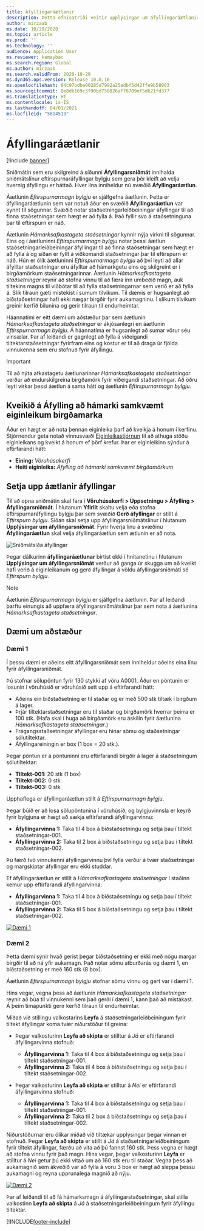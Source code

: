 ```yaml
---
title: Áfyllingaráætlanir
description: Þetta efnisatriði veitir upplýsingar um áfyllingaráætlanir og útskýrir hvernig hægt er að nota svæðið áfyllingaráætlun í sniðmátslínum eftirspurnaráfyllingar bylgju til að velja hvernig áfyllingu er háttað.
author: mirzaab
ms.date: 10/29/2020
ms.topic: article
ms.prod: ''
ms.technology: ''
audience: Application User
ms.reviewer: kamaybac
ms.search.region: Global
ms.author: mirzaab
ms.search.validFrom: 2020-10-29
ms.dyn365.ops.version: Release 10.0.16
ms.openlocfilehash: 84c97bdbe00285d7992a25edbf5d42ffe9b58903
ms.sourcegitcommit: 0e8db169c3f90bd750826af76709ef5d621fd377
ms.translationtype: HT
ms.contentlocale: is-IS
ms.lasthandoff: 04/01/2021
ms.locfileid: "5814513"
---
```

# <a name="replenishment-strategies"></a>Áfyllingaráætlanir

[!include [banner](../includes/banner.md)]

Sniðmátin sem eru skilgreind á síðunni **Áfyllingarsniðmát** innihalda sniðmátslínur eftirspurnaráfyllingar bylgju sem gera þér kleift að velja hvernig áfyllingu er háttað. Hver lína inniheldur nú svæðið **Áfyllingaráætlun**.

Áætlunin *Eftirspurnarmagn bylgju* er sjálfgefna áætlunin. Þetta er áfyllingaráætlunin sem var notuð áður en svæðið **Áfyllingaráætlun** var kynnt til sögunnar. Svæðið notar staðsetningarleiðbeiningar áfyllingar til að finna staðsetningar sem hægt er að fylla á. Það fyllir svo á staðsetninguna þar til eftirspurn er náð.

Áætlunin *Hámarksafkastageta staðsetningar* kynnir nýja virkni til sögunnar. Eins og í áætluninni *Eftirspurnarmagn bylgju* notar þessi áætlun staðsetningarleiðbeiningar áfyllingar til að finna staðsetningar sem hægt er að fylla á og síðan er fyllt á viðkomandi staðsetningar þar til eftirspurn er náð. Hún er ólík áætluninni *Eftirspurnarmagn bylgju* að því leyti að allar áfylltar staðsetningar eru áfylltar að hámarkgetu eins og skilgreint er í birgðamörkum staðsetningarinnar. Áætlunin *Hámarksafkastageta staðsetningar* reynir að stofna vinnu til að færa inn umbeðið magn, auk tiltekins magns til viðbótar til að fylla staðsetningarnar sem verið er að fylla á. Slík tilraun gæti mistekist í sumum tilvikum. Til dæmis er hugsanlegt að biðstaðsetningar hafi ekki nægar birgðir fyrir aukamagninu. Í slíkum tilvikum greinir kerfið bilunina og gerir tilraun til endurheimtar.

Háannatími er eitt dæmi um aðstæður þar sem áætlunin *Hámarksafkastageta staðsetningar* er ákjósanlegri en áætlunin *Eftirspurnarmagn bylgju*. Á háannatíma er hugsanlegt að sumar vörur séu vinsælar. Þar af leiðandi er gagnlegt að fylla á viðeigandi tiltektarstaðsetningar fyrirfram eins og kostur er til að draga úr fjölda vinnukenna sem eru stofnuð fyrir áfyllingu.

> [!IMPORTANT]
> Til að nýta afkastagetu áætlunarinnar *Hámarksafkastageta staðsetningar* verður að endurskilgreina birgðamörk fyrir viðeigandi staðsetningar. Að öðru leyti virkar þessi áætlun á sama hátt og áætlunin *Eftirspurnarmagn bylgju*.

## <a name="turn-on-the-replenish-to-max-based-on-stocking-limits-feature"></a>Kveikið á Áfylling að hámarki samkvæmt eiginleikum birgðamarka

Áður en hægt er að nota þennan eiginleika þarf að kveikja á honum í kerfinu. Stjórnendur geta notað vinnusvæði [Eiginleikastjórnun](../../fin-ops-core/fin-ops/get-started/feature-management/feature-management-overview.md) til að athuga stöðu eiginleikans og kveikt á honum ef þörf krefur. Þar er eiginleikinn sýndur á eftirfarandi hátt:

- **Eining:** *Vöruhúsakerfi*
- **Heiti eiginleika:** *Áfylling að hámarki samkvæmt birgðamörkum*

## <a name="set-up-replenishment-strategies"></a>Setja upp áætlanir áfyllingar

Til að opna sniðmátin skal fara í **Vöruhúsakerfi \> Uppsetningu \> Áfylling \> Áfyllingarsniðmát**. Í hlutanum **Yfirlit** skaltu velja eða stofna eftirspurnaráfyllingu bylgju þar sem svæðið **Gerð áfyllingar** er stillt á *Eftirspurn bylgju*. Síðan skal setja upp áfyllingarsniðmátslínur í hlutanum **Upplýsingar um áfyllingarsniðmát**. Fyrir hverja línu á svæðinu **Áfyllingaráætlun** skal velja áfyllingaráætlun sem ætlunin er að nota.

![Sniðmátsíða áfyllingar](media/ReplenTempWaveDmdMaxLocCap.png "Sniðmátsíða áfyllingar")

Þegar dálkurinn **áfyllingaráætlunar** birtist ekki í hnitanetinu í hlutanum **Upplýsingar um áfyllingarsniðmát** verður að ganga úr skugga um að kveikt hafi verið á eiginleikanum og gerð áfyllingar á völdu áfyllingarsniðmáti sé *Eftirspurn bylgju*.

> [!NOTE]
> Áætlunin *Eftirspurnarmagn bylgju* er sjálfgefna áætlunin. Þar af leiðandi þarftu einungis að uppfæra áfyllingarsniðmátslínur þar sem nota á áætlunina *Hámarksafkastageta staðsetningar*.

## <a name="example-scenarios"></a>Dæmi um aðstæður

### <a name="example-1"></a>Dæmi 1

Í þessu dæmi er aðeins eitt áfyllingarsniðmát sem inniheldur aðeins eina línu fyrir áfyllingarsniðmát.

Þú stofnar sölupöntun fyrir 130 stykki af vöru A0001. Áður en pöntunin er losunin í vöruhúsið er vöruhúsið sett upp á eftirfarandi hátt:

- Aðeins ein biðstaðsetning er til staðar og er með 500 stk tiltæk í birgðum á lager.
- Þrjár tiltektarstaðsetningar eru til staðar og birgðamörk hverrar þeirra er 100 stk. (Hafa skal í huga að birgðamörk eru áskilin fyrir áætlunina *Hámarksafkastageta staðsetningar*.)
- Frágangsstaðsetningar áfyllingar eru hinar sömu og staðsetningar sölutiltektar.
- Áfyllingareiningin er box (1 box = 20 stk.).

Þegar pöntun er á pöntuninni eru eftirfarandi birgðir á lager á staðsetningum sölutiltektar:

- **Tiltekt-001:** 20 stk (1 box)
- **Tiltekt-002:** 0 stk
- **Tiltekt-003:** 0 stk

Upphaflega er áfyllingaráætlun stillt á *Eftirspurnarmagn bylgju*.

Þegar búið er að losa sölupöntunina í vöruhúsið, og bylgjuvinnsla er keyrð fyrir bylgjuna er hægt að sækja eftirfarandi áfyllingarvinnu:

- **Áfyllingarvinna 1:** Taka til 4 box á biðstaðsetningu og setja þau í tiltekt staðsetningar-001.
- **Áfyllingarvinna 2:** Taka til 2 box á biðstaðsetningu og setja þau í tiltekt staðsetningar-002.

Þú færð tvö vinnukenni áfyllingarvinnu því fylla verður á tvær staðsetningar og margskiptar áfyllingar eru ekki studdar.

Ef áfyllingaráætlun er stillt á *Hámarksafkastageta staðsetningar* í staðinn kemur upp eftirfarandi áfyllingarvinna:

- **Áfyllingarvinna 1:** Taka til 4 box á biðstaðsetningu og setja þau í tiltekt staðsetningar-001.
- **Áfyllingarvinna 2:** Taka til 5 box á biðstaðsetningu og setja þau í tiltekt staðsetningar-002.

[![Dæmi 1](media/ReplenTemp_example_1.png "Dæmi 1")](media/ReplenTemp_example_1_large.png)

### <a name="example-2"></a>Dæmi 2

Þetta dæmi sýnir hvað gerist þegar biðstaðsetning er ekki með nógu margar birgðir til að ná yfir aukamagn. Það notar sömu atburðarás og dæmi 1, en biðstaðsetning er með 160 stk (8 box).

Áætlunin *Eftirspurnarmagn bylgju* stofnar sömu vinnu og gert var í dæmi 1.

Hins vegar, vegna þess að áætlunin *Hámarksafkastageta staðsetningar* reynir að búa til vinnukenni sem það gerði í dæmi 1, kann það að mistakast. Á þeim tímapunkti gerir kerfið tilraun til endurheimtar.

Miðað við stillingu valkostarins **Leyfa** á staðsetningarleiðbeiningum fyrir tiltekt áfyllingar koma tvær niðurstöður til greina:

- Þegar valkosturinn **Leyfa að skipta** er stilltur á *Já* er eftirfarandi áfyllingarvinna stofnuð:

    - **Áfyllingarvinna 1:** Taka til 4 box á biðstaðsetningu og setja þau í tiltekt staðsetningar-001.
    - **Áfyllingarvinna 2:** Taka til 4 box á biðstaðsetningu og setja þau í tiltekt staðsetningar-002.

- Þegar valkosturinn **Leyfa að skipta** er stilltur á *Nei* er eftirfarandi áfyllingarvinna stofnuð:

    - **Áfyllingarvinna 1:** Taka til 4 box á biðstaðsetningu og setja þau í tiltekt staðsetningar-001.
    - **Áfyllingarvinna 2:** Taka til 2 box á biðstaðsetningu og setja þau í tiltekt staðsetningar-002.

Niðurstöðurnar eru ólíkar miðað við tiltækar upplýsingar þegar vinnan er stofnuð. Þegar **Leyfa að skipta** er stillt á *Já* á staðsetningarleiðbeiningum fyrir tiltekt áfyllingar, færðu að vita að þú fannst 160 stk. Þess vegna er hægt að stofna vinnu fyrir það magn. Hins vegar, þegar valkosturinn **Leyfa** er stilltur á *Nei* getur þú ekki vitað um að 160 stk eru til staðar. Vegna þess að aukamagnið sem ákveðið var að fylla á voru 3 box er hægt að sleppa þessu aukamagni og reyna upprunalega magnið að nýju.

[![Dæmi 2](media/ReplenTemp_example_2.png "Dæmi 2")](media/ReplenTemp_example_2_large.png)

Þar af leiðandi til að fá hámarksmagn á áfyllingarstaðsetningar, skal stilla valkostinn **Leyfa að skipta** á *Já* á staðsetningarleiðbeiningum fyrir áfyllingu tiltektar.


[!INCLUDE[footer-include](../../includes/footer-banner.md)]